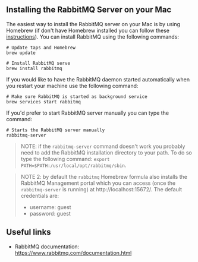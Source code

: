 ## Installing the RabbitMQ Server on your Mac

The easiest way to install the RabbitMQ server on your Mac is by using Homebrew (if don't have Homebrew installed you can follow these [instructions](https://docs.brew.sh/Installation)). You can install RabbitMQ using the following commands:

```
# Update taps and Homebrew
brew update

# Install RabbitMQ serve
brew install rabbitmq
```

If you would like to have the RabbitMQ daemon started automatically when you restart your machine use the following command:

```
# Make sure RabbitMQ is started as background service
brew services start rabbitmq
``` 

If you'd prefer to start RabbitMQ server manually you can type the command:

```
# Starts the RabbitMQ server manually
rabbitmq-server
```

> NOTE: if the `rabbitmq-server` command doesn't work you probably need to add the RabbitMQ installation directory to your path. To do so type the following command: `export PATH=$PATH:/usr/local/opt/rabbitmq/sbin`.

> NOTE 2: by default the `rabbitmq` Homebrew formula also installs the RabbitMQ Management portal which you can access (once the `rabbitmq-server` is running) at http://localhost:15672/. The default credentials are:
> - username: guest
> - password: guest

## Useful links

- RabbitMQ documentation: https://www.rabbitmq.com/documentation.html
